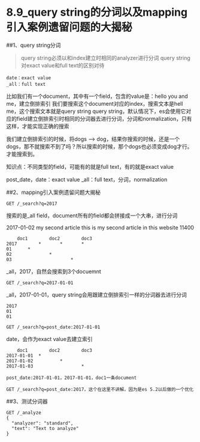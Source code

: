 # 8.9_query string的分词以及mapping引入案例遗留问题的大揭秘

##1、query string分词

>query string必须以和index建立时相同的analyzer进行分词
>query string对exact value和full text的区别对待

    date：exact value
    _all：full text

比如我们有一个document，其中有一个field，包含的value是：hello you and me，建立倒排索引
我们要搜索这个document对应的index，搜索文本是hell me，这个搜索文本就是query string
query string，默认情况下，es会使用它对应的field建立倒排索引时相同的分词器去进行分词，分词和normalization，只有这样，才能实现正确的搜索

我们建立倒排索引的时候，将dogs --> dog，结果你搜索的时候，还是一个dogs，那不就搜索不到了吗？所以搜索的时候，那个dogs也必须变成dog才行。才能搜索到。

知识点：不同类型的field，可能有的就是full text，有的就是exact value

post_date，date：exact value
_all：full text，分词，normalization

##2、mapping引入案例遗留问题大揭秘

    GET /_search?q=2017

搜索的是_all field，document所有的field都会拼接成一个大串，进行分词

2017-01-02 my second article this is my second article in this website 11400

		doc1		doc2		doc3
    2017		*		*		*
    01		* 		
    02				*
    03						*

_all，2017，自然会搜索到3个docuemnt

    GET /_search?q=2017-01-01

_all，2017-01-01，query string会用跟建立倒排索引一样的分词器去进行分词

    2017
    01
    01

    GET /_search?q=post_date:2017-01-01

date，会作为exact value去建立索引

		doc1		doc2		doc3
    2017-01-01	*		
    2017-01-02			* 		
    2017-01-03					*

    post_date:2017-01-01，2017-01-01，doc1一条document
    
    GET /_search?q=post_date:2017，这个在这里不讲解，因为是es 5.2以后做的一个优化

##3、测试分词器

    GET /_analyze
    {
      "analyzer": "standard",
      "text": "Text to analyze"
    }




